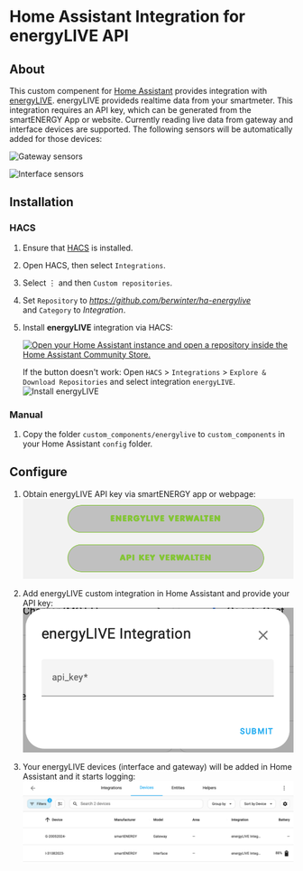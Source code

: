 # Home Assistant Integration for energyLIVE API

## About 

This custom compenent for [Home Assistant](https://www.home-assistant.io) provides integration with [energyLIVE](https://www.smartenergy.at/energylive). energyLIVE provideds realtime data from your smartmeter. This integration requires an API key, which can be generated from the smartENERGY App or website. Currently reading live data from gateway and interface devices are supported. The following sensors will be automatically added for those devices:

![Gateway sensors](./doc/enties_gateway.png)

![Interface sensors](./doc/enties_interface.png)

## Installation

### HACS

1. Ensure that [HACS](https://hacs.xyz) is installed.

2. Open HACS, then select `Integrations`.

3. Select &#8942; and then `Custom repositories`.

4. Set `Repository` to *https://github.com/berwinter/ha-energylive*  
   and `Category` to _Integration_.

5. Install **energyLIVE** integration via HACS:

   [![Open your Home Assistant instance and open a repository inside the Home Assistant Community Store.](https://my.home-assistant.io/badges/hacs_repository.svg)](https://my.home-assistant.io/redirect/hacs_repository/?owner=berwinter&repository=ha-energylive)

   If the button doesn't work: Open `HACS` > `Integrations` > `Explore & Download Repositories` and select integration `energyLIVE`.
   ![Install energyLIVE](./doc/install.png)


### Manual

1. Copy the folder `custom_components/energylive` to `custom_components` in your Home Assistant `config` folder.

## Configure

1. Obtain energyLIVE API key via smartENERGY app or webpage:
   ![Obtain API key for energyLIVE](./doc/obtain_api_key.png)

3. Add energyLIVE custom integration in Home Assistant and provide your API key:
   ![Add energyLIVE integration](./doc/add_integration.png)

4. Your energyLIVE devices (interface and gateway) will be added in Home Assistant and it starts logging:
   ![Interace and gateway devices](./doc/devices.png)

